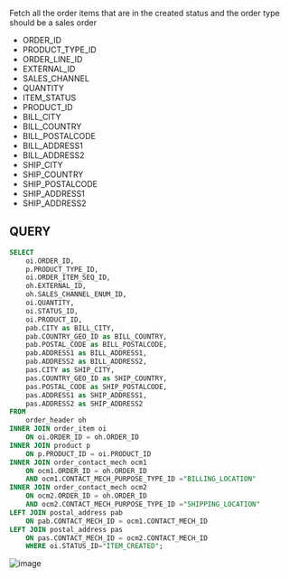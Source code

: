 Fetch all the order items that are in the created status and the order type should be a sales order
- ORDER_ID
- PRODUCT_TYPE_ID
- ORDER_LINE_ID
- EXTERNAL_ID
- SALES_CHANNEL
- QUANTITY
- ITEM_STATUS 
- PRODUCT_ID
- BILL_CITY
- BILL_COUNTRY
- BILL_POSTALCODE
- BILL_ADDRESS1
- BILL_ADDRESS2
- SHIP_CITY
- SHIP_COUNTRY
- SHIP_POSTALCODE
- SHIP_ADDRESS1
- SHIP_ADDRESS2

## QUERY
```sql
SELECT
    oi.ORDER_ID,
    p.PRODUCT_TYPE_ID,
    oi.ORDER_ITEM_SEQ_ID,
    oh.EXTERNAL_ID,
    oh.SALES_CHANNEL_ENUM_ID,
    oi.QUANTITY,
    oi.STATUS_ID,
    oi.PRODUCT_ID,
    pab.CITY as BILL_CITY,
    pab.COUNTRY_GEO_ID as BILL_COUNTRY,
    pab.POSTAL_CODE as BILL_POSTALCODE,
    pab.ADDRESS1 as BILL_ADDRESS1,
    pab.ADDRESS2 as BILL_ADDRESS2,
    pas.CITY as SHIP_CITY,
    pas.COUNTRY_GEO_ID as SHIP_COUNTRY,
    pas.POSTAL_CODE as SHIP_POSTALCODE,
    pas.ADDRESS1 as SHIP_ADDRESS1,
    pas.ADDRESS2 as SHIP_ADDRESS2
FROM 
    order_header oh
INNER JOIN order_item oi  
	ON oi.ORDER_ID = oh.ORDER_ID
INNER JOIN product p
	ON p.PRODUCT_ID = oi.PRODUCT_ID
INNER JOIN order_contact_mech ocm1
	ON ocm1.ORDER_ID = oh.ORDER_ID 
    AND ocm1.CONTACT_MECH_PURPOSE_TYPE_ID ="BILLING_LOCATION"
INNER JOIN order_contact_mech ocm2
	ON ocm2.ORDER_ID = oh.ORDER_ID 
    AND ocm2.CONTACT_MECH_PURPOSE_TYPE_ID ="SHIPPING_LOCATION"
LEFT JOIN postal_address pab
	ON pab.CONTACT_MECH_ID = ocm1.CONTACT_MECH_ID 
LEFT JOIN postal_address pas
	ON pas.CONTACT_MECH_ID = ocm2.CONTACT_MECH_ID 
	WHERE oi.STATUS_ID="ITEM_CREATED";
```

![image](https://github.com/coder-1304/Training-Assignment/assets/121802518/d2175ab7-9409-421f-b93e-8e6d0549972b)
